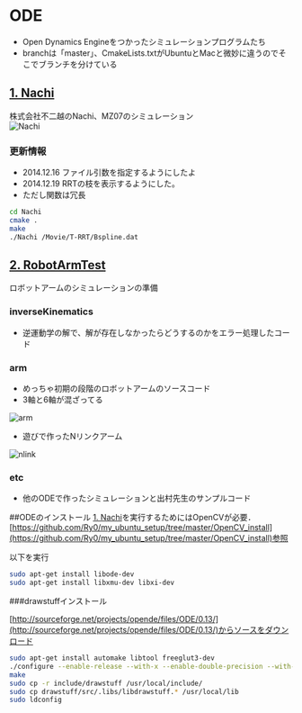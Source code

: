 # ODE

* Open Dynamics Engineをつかったシミュレーションプログラムたち
* branchは「master」、CmakeLists.txtがUbuntuとMacと微妙に違うのでそこでブランチを分けている

## [1. Nachi](https://github.com/Ry0/ODE/tree/master/Nachi)
株式会社不二越のNachi、MZ07のシミュレーション  
![Nachi](https://dl.dropboxusercontent.com/u/23873125/Markdown/Nachi_MZ072.jpg)

### 更新情報
* 2014.12.16 ファイル引数を指定するようにしたよ
* 2014.12.19 RRTの枝を表示するようにした。
* ただし関数は冗長  

```bash
cd Nachi
cmake .
make
./Nachi /Movie/T-RRT/Bspline.dat
```

## [2. RobotArmTest](https://github.com/Ry0/ODE/tree/master/RobotArmTest)
ロボットアームのシミュレーションの準備

### inverseKinematics
* 逆運動学の解で、解が存在しなかったらどうするのかをエラー処理したコード

### arm
* めっちゃ初期の段階のロボットアームのソースコード
* 3軸と6軸が混ざってる  

![arm](https://dl.dropboxusercontent.com/u/23873125/Markdown/arm.jpg)

* 遊びで作ったNリンクアーム  

![nlink](https://dl.dropboxusercontent.com/u/23873125/Markdown/nlink.png)

### etc
* 他のODEで作ったシミュレーションと出村先生のサンプルコード  

##ODEのインストール
[1. Nachi](https://github.com/Ry0/ODE/tree/master/Nachi)を実行するためにはOpenCVが必要．  
[https://github.com/Ry0/my_ubuntu_setup/tree/master/OpenCV_install](https://github.com/Ry0/my_ubuntu_setup/tree/master/OpenCV_install)参照

以下を実行

```bash
sudo apt-get install libode-dev
sudo apt-get install libxmu-dev libxi-dev
```

###drawstuffインストール

[http://sourceforge.net/projects/opende/files/ODE/0.13/](http://sourceforge.net/projects/opende/files/ODE/0.13/)からソースをダウンロード

```bash
sudo apt-get install automake libtool freeglut3-dev
./configure --enable-release --with-x --enable-double-precision --with-libccd
make
sudo cp -r include/drawstuff /usr/local/include/
sudo cp drawstuff/src/.libs/libdrawstuff.* /usr/local/lib
sudo ldconfig
```
